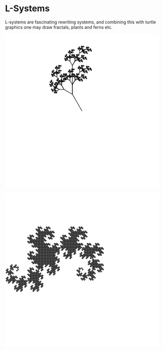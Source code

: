 # L-Systems

L-systems are fascinating rewriting systems, and combining this with turtle graphics one may draw fractals, plants and ferns etc.

![fern](rendering/fern.svg)

![fractal](rendering/fractal.svg)


